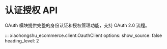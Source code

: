 # 认证授权 API

OAuth 模块提供完整的身份认证和授权管理功能，支持 OAuth 2.0 流程。

::: xiaohongshu_ecommerce.client.OauthClient
    options:
      show_source: false
      heading_level: 2
